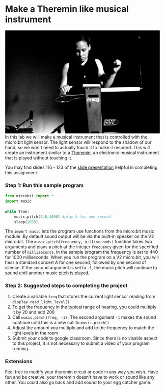 # Make a Theremin like musical instrument
![](ThereminPameliaStickley.jpg)    
In this lab we will make a musical instrument that is controlled with the micro:bit light sensor. The light sensor will respond to the shadow of our hand, so we won't need to actually touch it to make it respond. This will create an instrument similar to a [Theremin](https://en.wikipedia.org/wiki/Theremin), an electronic musical instrument that is played without touching it.

You may find slides 116 - 123 of the [slide presentation](https://docs.google.com/presentation/d/1aiGcnPn8uoCJdX8p7_qoI3Hh3_KOhUtFeB3Byw0tacA/edit?usp=sharing) helpful in completing this assignment.

### Step 1: Run this sample program

```python
from microbit import *
import music

while True:
    music.pitch(440,1000) #play A for one second
    sleep(1000)
```
The `import music` lets the program use functions from the micro:bit music module. By default sound output will be via the built-in speaker on the V2 micro:bit. The `music.pitch(frequency, milliseconds)` function takes two arguments and plays a pitch at the integer `frequency` given for the specified number of `milliseconds`.
In the sample program the frequency is set to 440 for 1000 milliseconds. When you run the program on a V2 micro:bit, you will hear a standard concert A for one second, followed by one second of silence. If the second argument is set to `-1`, the music pitch will continue to sound until another music pitch is played.

### Step 2: Suggested steps to completing the project
1. Create a variable `freq` that stores the current light sensor reading from `display.read_light_level()`
2. To get the frequency in the typical range of hearing, you could multiply it by 20 and add 200
3. Call `music.pitch(freq, -1)`. The second argument `-1` makes the sound continue until this is a new call to `music.pitch()`
4. Adjust the amount you multiply and add to the frequency to match the light levels in the room
5. Submit your code to google classroom. Since there is no visable aspect to this project, it is not necessary to submit a video of your program running.

### Extensions
Feel free to modify your theremin circuit or code in any way you wish. Have fun and be creative, your theremin doesn't have to work or sound like any other. You could also go back and add sound to your egg catcher game.

